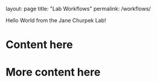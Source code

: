 layout: page
title: "Lab Workflows"
permalink: /workflows/

Hello World from the Jane Churpek Lab!

# Content here

# More content here
